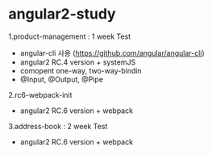 # angular2-study



1.product-management : 1 week Test
  - angular-cli 사용 (https://github.com/angular/angular-cli) 
  - angular2 RC.4 version + systemJS
  - comopent one-way, two-way-bindin
  - @Input, @Output, @Pipe
  
2.rc6-webpack-init 
  - angular2 RC.6 version + webpack 
  
3.address-book : 2 week Test 
  - angular2 RC.6 version + webpack 
